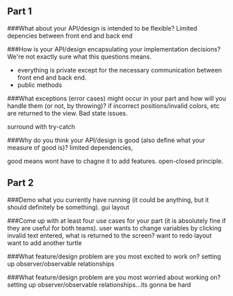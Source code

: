 ## Part 1

###What about your API/design is intended to be flexible?
Limited depencies between front end and back end

###How is your API/design encapsulating your implementation decisions?
We're not exactly sure what this questions means. 
- everything is private except for the necessary communication between front end and back end. 
- public methods 

###What exceptions (error cases) might occur in your part and how will you handle them (or not, by throwing)?
if incorrect positions/invalid colors, etc are returned to the view. Bad state issues.

surround with try-catch

###Why do you think your API/design is good (also define what your measure of good is)?
limited dependencies, 

good means wont have to chagne it to add features. open-closed principle. 



## Part 2

###Demo what you currently have running (it could be anything, but it should definitely be something).
gui layout

###Come up with at least four use cases for your part (it is absolutely fine if they are useful for both teams).
user wants to change variables by clicking
invalid text entered, what is returned to the screen?
want to redo layout 
want to add another turtle

###What feature/design problem are you most excited to work on?
setting up observer/observable relationships

###What feature/design problem are you most worried about working on?
setting up observer/observable relationships...its gonna be hard
